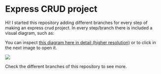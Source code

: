<h1>Express CRUD project</h1>
Hi!
I started this repository adding different branches for every step of making an express crud project. In every step/branch there is included a visual diagram, such as: <br>

You can inspect <a href="https://docs.google.com/drawings/d/1b9lUdwNBt1LtKEkkRXBl2uXsCa7YH4kK1ktSBiGpCt0/edit?usp=sharing">this diagram here in detail (higher resolution)</a> or to click in the next image to open it.

<img src="https://docs.google.com/drawings/d/e/2PACX-1vTopsoLbtrRQpLXw-Pnw9Q_sWQF-YK2DgpTCkyyYtHcPL1JT9VZd7D5YWQz8v0caxUsyqqQxAJQh_4w/pub?w=5700&amp;h=2580">

Check the different branches of this repository to see more.

